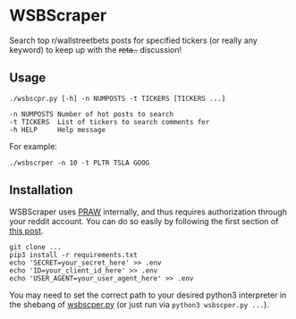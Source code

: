 # WSBScraper

Search top r/wallstreetbets posts for specified tickers (or really any keyword) to keep up with the ~~reta..~~  discussion!

## Usage
```
./wsbscpr.py [-h] -n NUMPOSTS -t TICKERS [TICKERS ...]

-n NUMPOSTS Number of hot posts to search
-t TICKERS  List of tickers to search comments for
-h HELP     Help message
```
For example:
```
./wsbscrper -n 10 -t PLTR TSLA GOOG
```

## Installation
WSBScraper uses [PRAW](https://praw.readthedocs.io/en/latest/ "PRAW") internally, and thus requires authorization through your reddit account. You can do so easily by following the first section of [this post](https://towardsdatascience.com/scraping-reddit-data-1c0af3040768 "this").

```
git clone ...
pip3 install -r requirements.txt
echo 'SECRET=your_secret_here' >> .env
echo 'ID=your_client_id_here' >> .env
echo 'USER_AGENT=your_user_agent_here' >> .env
```

You may need to set the correct path to your desired python3 interpreter in the shebang of [wsbscper.py](wsbscper.py) (or just run via ```python3 wsbscper.py ...```).
